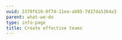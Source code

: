```yaml
---
uuid: 2370f610-0f74-11ea-ab05-7d37da5364a3
parent: what-we-do
type: info-page
title: Create effective teams
---
```


